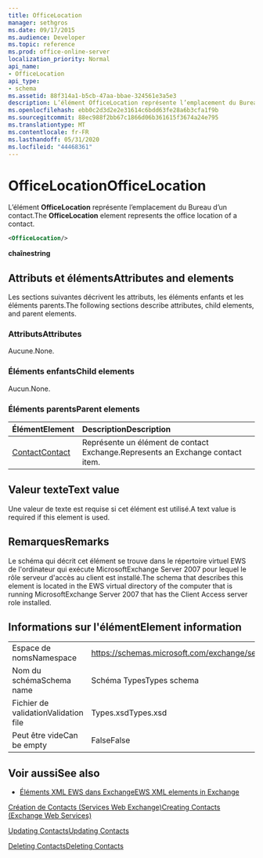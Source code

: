 ```yaml
---
title: OfficeLocation
manager: sethgros
ms.date: 09/17/2015
ms.audience: Developer
ms.topic: reference
ms.prod: office-online-server
localization_priority: Normal
api_name:
- OfficeLocation
api_type:
- schema
ms.assetid: 88f314a1-b5cb-47aa-bbae-324561e3a5e3
description: L’élément OfficeLocation représente l’emplacement du Bureau d’un contact.
ms.openlocfilehash: ebb0c2d3d2e2e31614c6bdd63fe28a6b3cfa1f9b
ms.sourcegitcommit: 88ec988f2bb67c1866d06b361615f3674a24e795
ms.translationtype: MT
ms.contentlocale: fr-FR
ms.lasthandoff: 05/31/2020
ms.locfileid: "44468361"
---
```

# <a name="officelocation"></a><span data-ttu-id="0491c-103">OfficeLocation</span><span class="sxs-lookup"><span data-stu-id="0491c-103">OfficeLocation</span></span>

<span data-ttu-id="0491c-104">L’élément **OfficeLocation** représente l’emplacement du Bureau d’un contact.</span><span class="sxs-lookup"><span data-stu-id="0491c-104">The **OfficeLocation** element represents the office location of a contact.</span></span> 
  
```xml
<OfficeLocation/>
```

 <span data-ttu-id="0491c-105">**chaîne**</span><span class="sxs-lookup"><span data-stu-id="0491c-105">**string**</span></span>
## <a name="attributes-and-elements"></a><span data-ttu-id="0491c-106">Attributs et éléments</span><span class="sxs-lookup"><span data-stu-id="0491c-106">Attributes and elements</span></span>

<span data-ttu-id="0491c-107">Les sections suivantes décrivent les attributs, les éléments enfants et les éléments parents.</span><span class="sxs-lookup"><span data-stu-id="0491c-107">The following sections describe attributes, child elements, and parent elements.</span></span>
  
### <a name="attributes"></a><span data-ttu-id="0491c-108">Attributs</span><span class="sxs-lookup"><span data-stu-id="0491c-108">Attributes</span></span>

<span data-ttu-id="0491c-109">Aucune.</span><span class="sxs-lookup"><span data-stu-id="0491c-109">None.</span></span>
  
### <a name="child-elements"></a><span data-ttu-id="0491c-110">Éléments enfants</span><span class="sxs-lookup"><span data-stu-id="0491c-110">Child elements</span></span>

<span data-ttu-id="0491c-111">Aucun.</span><span class="sxs-lookup"><span data-stu-id="0491c-111">None.</span></span>
  
### <a name="parent-elements"></a><span data-ttu-id="0491c-112">Éléments parents</span><span class="sxs-lookup"><span data-stu-id="0491c-112">Parent elements</span></span>

|<span data-ttu-id="0491c-113">**Élément**</span><span class="sxs-lookup"><span data-stu-id="0491c-113">**Element**</span></span>|<span data-ttu-id="0491c-114">**Description**</span><span class="sxs-lookup"><span data-stu-id="0491c-114">**Description**</span></span>|
|:-----|:-----|
|[<span data-ttu-id="0491c-115">Contact</span><span class="sxs-lookup"><span data-stu-id="0491c-115">Contact</span></span>](contact.md) <br/> |<span data-ttu-id="0491c-116">Représente un élément de contact Exchange.</span><span class="sxs-lookup"><span data-stu-id="0491c-116">Represents an Exchange contact item.</span></span>  <br/> |
   
## <a name="text-value"></a><span data-ttu-id="0491c-117">Valeur texte</span><span class="sxs-lookup"><span data-stu-id="0491c-117">Text value</span></span>

<span data-ttu-id="0491c-118">Une valeur de texte est requise si cet élément est utilisé.</span><span class="sxs-lookup"><span data-stu-id="0491c-118">A text value is required if this element is used.</span></span>
  
## <a name="remarks"></a><span data-ttu-id="0491c-119">Remarques</span><span class="sxs-lookup"><span data-stu-id="0491c-119">Remarks</span></span>

<span data-ttu-id="0491c-120">Le schéma qui décrit cet élément se trouve dans le répertoire virtuel EWS de l'ordinateur qui exécute MicrosoftExchange Server 2007 pour lequel le rôle serveur d'accès au client est installé.</span><span class="sxs-lookup"><span data-stu-id="0491c-120">The schema that describes this element is located in the EWS virtual directory of the computer that is running MicrosoftExchange Server 2007 that has the Client Access server role installed.</span></span>
  
## <a name="element-information"></a><span data-ttu-id="0491c-121">Informations sur l'élément</span><span class="sxs-lookup"><span data-stu-id="0491c-121">Element information</span></span>

|||
|:-----|:-----|
|<span data-ttu-id="0491c-122">Espace de noms</span><span class="sxs-lookup"><span data-stu-id="0491c-122">Namespace</span></span>  <br/> |https://schemas.microsoft.com/exchange/services/2006/types  <br/> |
|<span data-ttu-id="0491c-123">Nom du schéma</span><span class="sxs-lookup"><span data-stu-id="0491c-123">Schema name</span></span>  <br/> |<span data-ttu-id="0491c-124">Schéma Types</span><span class="sxs-lookup"><span data-stu-id="0491c-124">Types schema</span></span>  <br/> |
|<span data-ttu-id="0491c-125">Fichier de validation</span><span class="sxs-lookup"><span data-stu-id="0491c-125">Validation file</span></span>  <br/> |<span data-ttu-id="0491c-126">Types.xsd</span><span class="sxs-lookup"><span data-stu-id="0491c-126">Types.xsd</span></span>  <br/> |
|<span data-ttu-id="0491c-127">Peut être vide</span><span class="sxs-lookup"><span data-stu-id="0491c-127">Can be empty</span></span>  <br/> |<span data-ttu-id="0491c-128">False</span><span class="sxs-lookup"><span data-stu-id="0491c-128">False</span></span>  <br/> |
   
## <a name="see-also"></a><span data-ttu-id="0491c-129">Voir aussi</span><span class="sxs-lookup"><span data-stu-id="0491c-129">See also</span></span>



- [<span data-ttu-id="0491c-130">Éléments XML EWS dans Exchange</span><span class="sxs-lookup"><span data-stu-id="0491c-130">EWS XML elements in Exchange</span></span>](ews-xml-elements-in-exchange.md)


[<span data-ttu-id="0491c-131">Création de Contacts (Services Web Exchange)</span><span class="sxs-lookup"><span data-stu-id="0491c-131">Creating Contacts (Exchange Web Services)</span></span>](https://msdn.microsoft.com/library/4845917e-70d1-481c-bbd7-011ec6571789%28Office.15%29.aspx)
  
[<span data-ttu-id="0491c-132">Updating Contacts</span><span class="sxs-lookup"><span data-stu-id="0491c-132">Updating Contacts</span></span>](https://msdn.microsoft.com/library/9a865953-b94a-4229-b632-2dee433314be%28Office.15%29.aspx)
  
[<span data-ttu-id="0491c-133">Deleting Contacts</span><span class="sxs-lookup"><span data-stu-id="0491c-133">Deleting Contacts</span></span>](https://msdn.microsoft.com/library/fcc3dc84-cd3e-455e-a1a7-ae6921c9b588%28Office.15%29.aspx)

